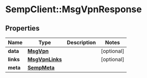 # SempClient::MsgVpnResponse

## Properties
Name | Type | Description | Notes
------------ | ------------- | ------------- | -------------
**data** | [**MsgVpn**](MsgVpn.md) |  | [optional] 
**links** | [**MsgVpnLinks**](MsgVpnLinks.md) |  | [optional] 
**meta** | [**SempMeta**](SempMeta.md) |  | 


